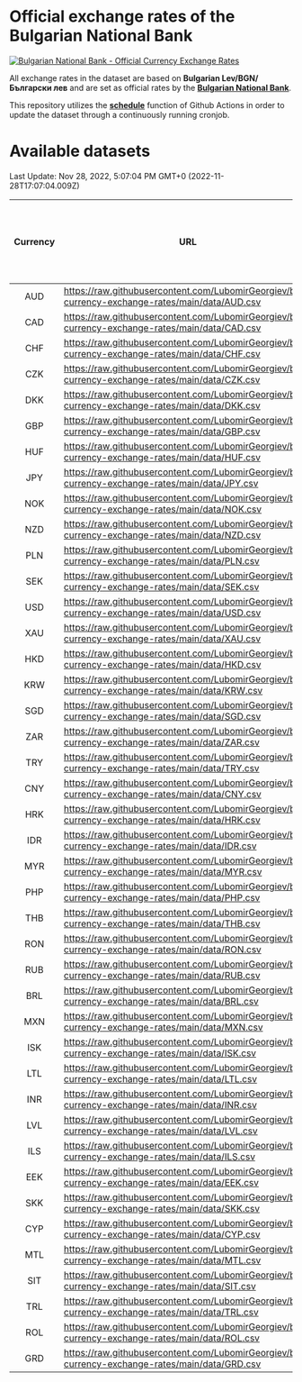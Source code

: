 # Official exchange rates of the Bulgarian National Bank

[![Bulgarian National Bank - Official Currency Exchange Rates](https://github.com/LubomirGeorgiev/bnb-currency-exchange-rates/actions/workflows/update-rates.yml/badge.svg?branch=main)](https://github.com/LubomirGeorgiev/bnb-currency-exchange-rates/actions/workflows/update-rates.yml)

All exchange rates in the dataset are based on **Bulgarian Lev/BGN/Български лев** and are set as official rates by the [**Bulgarian National Bank**](https://www.bnb.bg/Statistics/StExternalSector/StExchangeRates/StERForeignCurrencies/index.htm?toLang=_EN).

This repository utilizes the [**schedule**](https://docs.github.com/en/actions/reference/events-that-trigger-workflows) function of Github Actions in order to update the dataset through a continuously running cronjob.

# Available datasets

<!-- START LINKS (DO NOT EVER FU*ING DELETE THIS COMMENT FOR THE LOVE OF YOUR LIFE!!! IF YOU ARE CURIOS HOW IT WORKS, YOU CAN HAVE A LOOK AT ./src/updateReadme.ts) -->

Last Update: Nov 28, 2022, 5:07:04 PM GMT+0 (2022-11-28T17:07:04.009Z)

| Currency | URL                                                                                             | Number of records | Number of missing days that were filled in |
| :------: | ----------------------------------------------------------------------------------------------- | :---------------: | :----------------------------------------: |
|   AUD    | https://raw.githubusercontent.com/LubomirGeorgiev/bnb-currency-exchange-rates/main/data/AUD.csv |       8329        |                    2571                    |
|   CAD    | https://raw.githubusercontent.com/LubomirGeorgiev/bnb-currency-exchange-rates/main/data/CAD.csv |       8329        |                    2571                    |
|   CHF    | https://raw.githubusercontent.com/LubomirGeorgiev/bnb-currency-exchange-rates/main/data/CHF.csv |       8329        |                    2571                    |
|   CZK    | https://raw.githubusercontent.com/LubomirGeorgiev/bnb-currency-exchange-rates/main/data/CZK.csv |       8329        |                    2571                    |
|   DKK    | https://raw.githubusercontent.com/LubomirGeorgiev/bnb-currency-exchange-rates/main/data/DKK.csv |       8329        |                    2571                    |
|   GBP    | https://raw.githubusercontent.com/LubomirGeorgiev/bnb-currency-exchange-rates/main/data/GBP.csv |       8329        |                    2571                    |
|   HUF    | https://raw.githubusercontent.com/LubomirGeorgiev/bnb-currency-exchange-rates/main/data/HUF.csv |       8329        |                    2571                    |
|   JPY    | https://raw.githubusercontent.com/LubomirGeorgiev/bnb-currency-exchange-rates/main/data/JPY.csv |       8329        |                    2571                    |
|   NOK    | https://raw.githubusercontent.com/LubomirGeorgiev/bnb-currency-exchange-rates/main/data/NOK.csv |       8329        |                    2571                    |
|   NZD    | https://raw.githubusercontent.com/LubomirGeorgiev/bnb-currency-exchange-rates/main/data/NZD.csv |       8329        |                    2571                    |
|   PLN    | https://raw.githubusercontent.com/LubomirGeorgiev/bnb-currency-exchange-rates/main/data/PLN.csv |       8329        |                    2571                    |
|   SEK    | https://raw.githubusercontent.com/LubomirGeorgiev/bnb-currency-exchange-rates/main/data/SEK.csv |       8329        |                    2571                    |
|   USD    | https://raw.githubusercontent.com/LubomirGeorgiev/bnb-currency-exchange-rates/main/data/USD.csv |       8329        |                    2571                    |
|   XAU    | https://raw.githubusercontent.com/LubomirGeorgiev/bnb-currency-exchange-rates/main/data/XAU.csv |       8329        |                    2573                    |
|   HKD    | https://raw.githubusercontent.com/LubomirGeorgiev/bnb-currency-exchange-rates/main/data/HKD.csv |       8027        |                    2480                    |
|   KRW    | https://raw.githubusercontent.com/LubomirGeorgiev/bnb-currency-exchange-rates/main/data/KRW.csv |       8027        |                    2480                    |
|   SGD    | https://raw.githubusercontent.com/LubomirGeorgiev/bnb-currency-exchange-rates/main/data/SGD.csv |       8027        |                    2480                    |
|   ZAR    | https://raw.githubusercontent.com/LubomirGeorgiev/bnb-currency-exchange-rates/main/data/ZAR.csv |       8027        |                    2480                    |
|   TRY    | https://raw.githubusercontent.com/LubomirGeorgiev/bnb-currency-exchange-rates/main/data/TRY.csv |       6509        |                    2010                    |
|   CNY    | https://raw.githubusercontent.com/LubomirGeorgiev/bnb-currency-exchange-rates/main/data/CNY.csv |       6389        |                    1974                    |
|   HRK    | https://raw.githubusercontent.com/LubomirGeorgiev/bnb-currency-exchange-rates/main/data/HRK.csv |       6389        |                    1974                    |
|   IDR    | https://raw.githubusercontent.com/LubomirGeorgiev/bnb-currency-exchange-rates/main/data/IDR.csv |       6389        |                    1974                    |
|   MYR    | https://raw.githubusercontent.com/LubomirGeorgiev/bnb-currency-exchange-rates/main/data/MYR.csv |       6389        |                    1974                    |
|   PHP    | https://raw.githubusercontent.com/LubomirGeorgiev/bnb-currency-exchange-rates/main/data/PHP.csv |       6389        |                    1974                    |
|   THB    | https://raw.githubusercontent.com/LubomirGeorgiev/bnb-currency-exchange-rates/main/data/THB.csv |       6389        |                    1974                    |
|   RON    | https://raw.githubusercontent.com/LubomirGeorgiev/bnb-currency-exchange-rates/main/data/RON.csv |       6330        |                    1956                    |
|   RUB    | https://raw.githubusercontent.com/LubomirGeorgiev/bnb-currency-exchange-rates/main/data/RUB.csv |       6119        |                    1890                    |
|   BRL    | https://raw.githubusercontent.com/LubomirGeorgiev/bnb-currency-exchange-rates/main/data/BRL.csv |       5417        |                    1675                    |
|   MXN    | https://raw.githubusercontent.com/LubomirGeorgiev/bnb-currency-exchange-rates/main/data/MXN.csv |       5417        |                    1675                    |
|   ISK    | https://raw.githubusercontent.com/LubomirGeorgiev/bnb-currency-exchange-rates/main/data/ISK.csv |       5335        |                    1655                    |
|   LTL    | https://raw.githubusercontent.com/LubomirGeorgiev/bnb-currency-exchange-rates/main/data/LTL.csv |       5151        |                    1580                    |
|   INR    | https://raw.githubusercontent.com/LubomirGeorgiev/bnb-currency-exchange-rates/main/data/INR.csv |       5050        |                    1561                    |
|   LVL    | https://raw.githubusercontent.com/LubomirGeorgiev/bnb-currency-exchange-rates/main/data/LVL.csv |       4786        |                    1466                    |
|   ILS    | https://raw.githubusercontent.com/LubomirGeorgiev/bnb-currency-exchange-rates/main/data/ILS.csv |       4324        |                    1340                    |
|   EEK    | https://raw.githubusercontent.com/LubomirGeorgiev/bnb-currency-exchange-rates/main/data/EEK.csv |       4002        |                    1228                    |
|   SKK    | https://raw.githubusercontent.com/LubomirGeorgiev/bnb-currency-exchange-rates/main/data/SKK.csv |       2972        |                    914                     |
|   CYP    | https://raw.githubusercontent.com/LubomirGeorgiev/bnb-currency-exchange-rates/main/data/CYP.csv |       2908        |                    892                     |
|   MTL    | https://raw.githubusercontent.com/LubomirGeorgiev/bnb-currency-exchange-rates/main/data/MTL.csv |       2606        |                    801                     |
|   SIT    | https://raw.githubusercontent.com/LubomirGeorgiev/bnb-currency-exchange-rates/main/data/SIT.csv |       2544        |                    780                     |
|   TRL    | https://raw.githubusercontent.com/LubomirGeorgiev/bnb-currency-exchange-rates/main/data/TRL.csv |       1818        |                    559                     |
|   ROL    | https://raw.githubusercontent.com/LubomirGeorgiev/bnb-currency-exchange-rates/main/data/ROL.csv |       1697        |                    524                     |
|   GRD    | https://raw.githubusercontent.com/LubomirGeorgiev/bnb-currency-exchange-rates/main/data/GRD.csv |        361        |                    109                     |

<!-- END LINKS (DO NOT EVER FU*ING DELETE THIS COMMENT FOR THE LOVE OF YOUR LIFE!!! IF YOU ARE CURIOS HOW IT WORKS, YOU CAN HAVE A LOOK AT ./src/updateReadme.ts) -->
